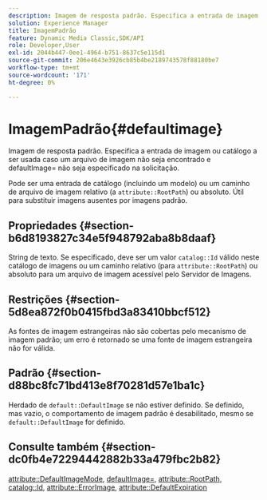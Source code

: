 ```yaml
---
description: Imagem de resposta padrão. Especifica a entrada de imagem ou catálogo a ser usada caso um arquivo de imagem não seja encontrado e defaultImage= não seja especificado na solicitação.
solution: Experience Manager
title: ImagemPadrão
feature: Dynamic Media Classic,SDK/API
role: Developer,User
exl-id: 2044b447-0ee1-4964-b751-8637c5e115d1
source-git-commit: 206e4643e3926cb85b4be2189743578f88180be7
workflow-type: tm+mt
source-wordcount: '171'
ht-degree: 0%

---
```


# ImagemPadrão{#defaultimage}

Imagem de resposta padrão. Especifica a entrada de imagem ou catálogo a ser usada caso um arquivo de imagem não seja encontrado e defaultImage= não seja especificado na solicitação.

Pode ser uma entrada de catálogo (incluindo um modelo) ou um caminho de arquivo de imagem relativo (a `attribute::RootPath`) ou absoluto. Útil para substituir imagens ausentes por imagens padrão.

## Propriedades {#section-b6d8193827c34e5f948792aba8b8daaf}

String de texto. Se especificado, deve ser um valor `catalog::Id` válido neste catálogo de imagens ou um caminho relativo (para `attribute::RootPath`) ou absoluto para um arquivo de imagem acessível pelo Servidor de Imagens.

## Restrições {#section-5d8ea872f0b0415fbd3a83410bbcf512}

As fontes de imagem estrangeiras não são cobertas pelo mecanismo de imagem padrão; um erro é retornado se uma fonte de imagem estrangeira não for válida.

## Padrão {#section-d88bc8fc71bd413e8f70281d57e1ba1c}

Herdado de `default::DefaultImage` se não estiver definido. Se definido, mas vazio, o comportamento de imagem padrão é desabilitado, mesmo se `default::DefaultImage` for definido.

## Consulte também {#section-dc0fb4e72294442882b33a479fbc2b82}

[attribute::DefaultImageMode](../../../../../is-api/image-catalog/image-serving-api-ref/c-image-catalog-reference/c-attributes-reference/r-defaultimagemode.md#reference-8a996af162f84e46bbe9e6e0d4e26782), [defaultImage=](../../../../../is-api/image-catalog/image-serving-api-ref/c-image-catalog-reference/c-attributes-reference/r-is-cat-defaultimage.md#reference-8e9900e129f54ed68462a3c2fc3bc433), [attribute::RootPath](../../../../../is-api/image-catalog/image-serving-api-ref/c-image-catalog-reference/c-attributes-reference/r-rootpath.md#reference-17d57e5967be403b8408fa7214017494), [catalog::Id](/help/aem-is-ir-api/is-api/image-catalog/image-serving-api-ref/c-image-catalog-reference/c-image-svg-data-reference/c-image-data-reference/r-id-cat.md), [attribute::ErrorImage](../../../../../is-api/image-catalog/image-serving-api-ref/c-image-catalog-reference/c-attributes-reference/r-errorimage.md#reference-c494d5d8b2584fe3800f35baabd0292c), [attribute::DefaultExpiration](../../../../../is-api/image-catalog/image-serving-api-ref/c-image-catalog-reference/c-attributes-reference/r-defaultexpiration.md#reference-0526166fab654fceb243b75d1ea4f0cf)
